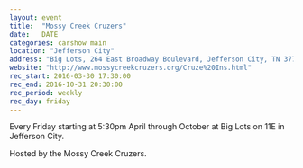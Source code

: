 ```yaml
---
layout: event
title:  "Mossy Creek Cruzers"
date:   DATE
categories: carshow main
location: "Jefferson City"
address: "Big Lots, 264 East Broadway Boulevard, Jefferson City, TN 37760"
website: "http://www.mossycreekcruzers.org/Cruze%20Ins.html"
rec_start: 2016-03-30 17:30:00
rec_end: 2016-10-31 20:30:00
rec_period: weekly
rec_day: friday
---
```


Every Friday starting at 5:30pm April through October at Big Lots on 11E in Jefferson City.

Hosted by the Mossy Creek Cruzers.
